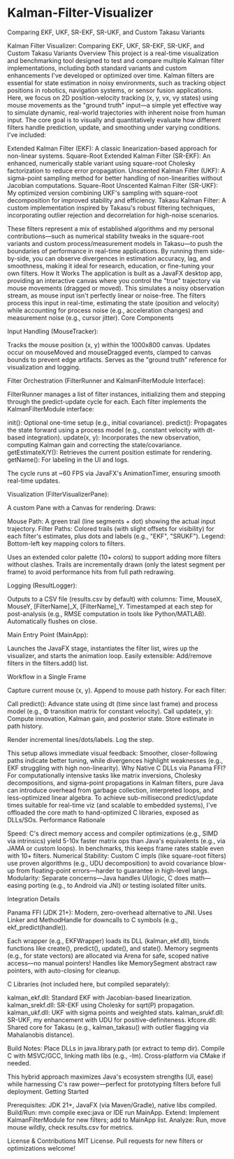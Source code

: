 # Kalman-Filter-Visualizer
Comparing EKF, UKF, SR-EKF, SR-UKF, and Custom Takasu Variants

Kalman Filter Visualizer: Comparing EKF, UKF, SR-EKF, SR-UKF, and Custom Takasu Variants
Overview
This project is a real-time visualization and benchmarking tool designed to test and compare multiple Kalman filter implementations, including both standard variants and custom enhancements I've developed or optimized over time. Kalman filters are essential for state estimation in noisy environments, such as tracking object positions in robotics, navigation systems, or sensor fusion applications. Here, we focus on 2D position-velocity tracking (x, y, vx, vy states) using mouse movements as the "ground truth" input—a simple yet effective way to simulate dynamic, real-world trajectories with inherent noise from human input.
The core goal is to visually and quantitatively evaluate how different filters handle prediction, update, and smoothing under varying conditions. I've included:

Extended Kalman Filter (EKF): A classic linearization-based approach for non-linear systems.
Square-Root Extended Kalman Filter (SR-EKF): An enhanced, numerically stable variant using square-root Cholesky factorization to reduce error propagation.
Unscented Kalman Filter (UKF): A sigma-point sampling method for better handling of non-linearities without Jacobian computations.
Square-Root Unscented Kalman Filter (SR-UKF): My optimized version combining UKF's sampling with square-root decomposition for improved stability and efficiency.
Takasu Kalman Filter: A custom implementation inspired by Takasu's robust filtering techniques, incorporating outlier rejection and decorrelation for high-noise scenarios.

These filters represent a mix of established algorithms and my personal contributions—such as numerical stability tweaks in the square-root variants and custom process/measurement models in Takasu—to push the boundaries of performance in real-time applications. By running them side-by-side, you can observe divergences in estimation accuracy, lag, and smoothness, making it ideal for research, education, or fine-tuning your own filters.
How It Works
The application is built as a JavaFX desktop app, providing an interactive canvas where you control the "true" trajectory via mouse movements (dragged or moved). This simulates a noisy observation stream, as mouse input isn't perfectly linear or noise-free. The filters process this input in real-time, estimating the state (position and velocity) while accounting for process noise (e.g., acceleration changes) and measurement noise (e.g., cursor jitter).
Core Components

Input Handling (MouseTracker):

Tracks the mouse position (x, y) within the 1000x800 canvas.
Updates occur on mouseMoved and mouseDragged events, clamped to canvas bounds to prevent edge artifacts.
Serves as the "ground truth" reference for visualization and logging.


Filter Orchestration (FilterRunner and KalmanFilterModule Interface):

FilterRunner manages a list of filter instances, initializing them and stepping through the predict-update cycle for each.
Each filter implements the KalmanFilterModule interface:

init(): Optional one-time setup (e.g., initial covariance).
predict(): Propagates the state forward using a process model (e.g., constant velocity with dt-based integration).
update(x, y): Incorporates the new observation, computing Kalman gain and correcting the state/covariance.
getEstimateX/Y(): Retrieves the current position estimate for rendering.
getName(): For labeling in the UI and logs.


The cycle runs at ~60 FPS via JavaFX's AnimationTimer, ensuring smooth real-time updates.


Visualization (FilterVisualizerPane):

A custom Pane with a Canvas for rendering.
Draws:

Mouse Path: A green trail (line segments + dot) showing the actual input trajectory.
Filter Paths: Colored trails (with slight offsets for visibility) for each filter's estimates, plus dots and labels (e.g., "EKF", "SRUKF").
Legend: Bottom-left key mapping colors to filters.


Uses an extended color palette (10+ colors) to support adding more filters without clashes.
Trails are incrementally drawn (only the latest segment per frame) to avoid performance hits from full path redrawing.


Logging (ResultLogger):

Outputs to a CSV file (results.csv by default) with columns: Time, MouseX, MouseY, [FilterName]_X, [FilterName]_Y.
Timestamped at each step for post-analysis (e.g., RMSE computation in tools like Python/MATLAB).
Automatically flushes on close.


Main Entry Point (MainApp):

Launches the JavaFX stage, instantiates the filter list, wires up the visualizer, and starts the animation loop.
Easily extensible: Add/remove filters in the filters.add() list.



Workflow in a Single Frame

Capture current mouse (x, y).
Append to mouse path history.
For each filter:

Call predict(): Advance state using dt (time since last frame) and process model (e.g., Φ transition matrix for constant velocity).
Call update(x, y): Compute innovation, Kalman gain, and posterior state.
Store estimate in path history.


Render incremental lines/dots/labels.
Log the step.

This setup allows immediate visual feedback: Smoother, closer-following paths indicate better tuning, while divergences highlight weaknesses (e.g., EKF struggling with high non-linearity).
Why Native C DLLs via Panama FFI?
For computationally intensive tasks like matrix inversions, Cholesky decompositions, and sigma-point propagations in Kalman filters, pure Java can introduce overhead from garbage collection, interpreted loops, and less-optimized linear algebra. To achieve sub-millisecond predict/update times suitable for real-time viz (and scalable to embedded systems), I've offloaded the core math to hand-optimized C libraries, exposed as DLLs/SOs.
Performance Rationale

Speed: C's direct memory access and compiler optimizations (e.g., SIMD via intrinsics) yield 5-10x faster matrix ops than Java's equivalents (e.g., via JAMA or custom loops). In benchmarks, this keeps frame rates stable even with 10+ filters.
Numerical Stability: Custom C impls (like square-root filters) use proven algorithms (e.g., UDU decomposition) to avoid covariance blow-up from floating-point errors—harder to guarantee in high-level langs.
Modularity: Separate concerns—Java handles UI/logic, C does math—easing porting (e.g., to Android via JNI) or testing isolated filter units.

Integration Details

Panama FFI (JDK 21+): Modern, zero-overhead alternative to JNI. Uses Linker and MethodHandle for downcalls to C symbols (e.g., ekf_predict(handle)).

Each wrapper (e.g., EKFWrapper) loads its DLL (kalman_ekf.dll), binds functions like create(), predict(), update(), and state().
Memory segments (e.g., for state vectors) are allocated via Arena for safe, scoped native access—no manual pointers!
Handles like MemorySegment abstract raw pointers, with auto-closing for cleanup.


C Libraries (not included here, but compiled separately):

kalman_ekf.dll: Standard EKF with Jacobian-based linearization.
kalman_srekf.dll: SR-EKF using Cholesky for sqrt(P) propagation.
kalman_ukf.dll: UKF with sigma points and weighted stats.
kalman_srukf.dll: SR-UKF, my enhancement with UDU for positive-definiteness.
kfcore.dll: Shared core for Takasu (e.g., kalman_takasu() with outlier flagging via Mahalanobis distance).


Build Notes: Place DLLs in java.library.path (or extract to temp dir). Compile C with MSVC/GCC, linking math libs (e.g., -lm). Cross-platform via CMake if needed.

This hybrid approach maximizes Java's ecosystem strengths (UI, ease) while harnessing C's raw power—perfect for prototyping filters before full deployment.
Getting Started

Prerequisites: JDK 21+, JavaFX (via Maven/Gradle), native libs compiled.
Build/Run: mvn compile exec:java or IDE run MainApp.
Extend: Implement KalmanFilterModule for new filters; add to MainApp list.
Analyze: Run, move mouse wildly, check results.csv for metrics.

License & Contributions
MIT License. Pull requests for new filters or optimizations welcome!
